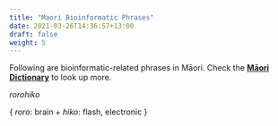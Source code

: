 ```yaml
---
title: "Maori Bioinformatic Phrases"
date: 2021-03-26T14:36:57+13:00
draft: false
weight: 5
---
```


Following are bioinformatic-related phrases in Ma<span>&#772;</span>ori. Check the [**Ma<span>&#772;</span>ori Dictionary**](https://maoridictionary.co.nz/) to look up more.


*rorohiko* 

{ *roro*: brain + *hiko*: flash, electronic }

